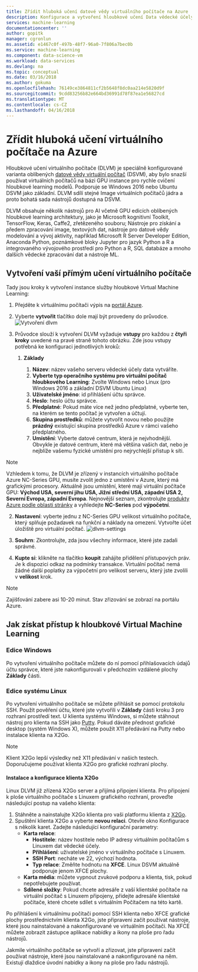 ```yaml
---
title: Zřídit hluboká učení datové vědy virtuálního počítače na Azure | Microsoft Docs
description: Konfigurace a vytvoření hloubkové učení Data vědecké účely virtuálního počítače na platformě Azure pro analýzy a strojového učení.
services: machine-learning
documentationcenter: ''
author: gopitk
manager: cgronlun
ms.assetid: e1467c0f-497b-48f7-96a0-7f806a7bec0b
ms.service: machine-learning
ms.component: data-science-vm
ms.workload: data-services
ms.devlang: na
ms.topic: conceptual
ms.date: 03/16/2018
ms.author: gokuma
ms.openlocfilehash: 76149ce3864811cf2b5648f8dc0aa214e5820d9f
ms.sourcegitcommit: 9cdd83256b82e664bd36991d78f87ea1e56827cd
ms.translationtype: MT
ms.contentlocale: cs-CZ
ms.lasthandoff: 04/16/2018
---
```

# <a name="provision-a-deep-learning-virtual-machine-on-azure"></a>Zřídit hluboká učení virtuálního počítače na Azure 

Hloubkové učení virtuálního počítače (DLVM) je speciálně konfigurované varianta oblíbených [datové vědy virtuální počítač](http://aka.ms/dsvm) (DSVM), aby bylo snazší používat virtuálních počítačů na bázi GPU instance pro rychle cvičení hloubkové learning modelů. Podporuje se Windows 2016 nebo Ubuntu DSVM jako základní. DLVM sdílí stejné Image virtuálních počítačů jádra a proto bohatá sada nástrojů dostupná na DSVM. 

DLVM obsahuje několik nástrojů pro AI včetně GPU edicích oblíbených hloubkové learning architektury, jako je Microsoft kognitivní Toolkit, TensorFlow, Keras, Caffe2, zřetězeného souboru; Nástroje pro získání a předem zpracování image, textových dat, nástroje pro datové vědy modelování a vývoj aktivity, například Microsoft R Server Developer Edition, Anaconda Python, poznámkové bloky Jupyter pro jazyk Python a R a integrovaného vývojového prostředí pro Python a R, SQL databáze a mnoho dalších vědecké zpracování dat a nástroje ML. 

## <a name="create-your-deep-learning-virtual-machine"></a>Vytvoření vaší přímým učení virtuálního počítače
Tady jsou kroky k vytvoření instance služby hloubkové Virtual Machine Learning: 

1. Přejděte k virtuálnímu počítači výpis na [portál Azure](https://portal.azure.com/#create/microsoft-ads.dsvm-deep-learningtoolkit
).
2. Vyberte **vytvořit** tlačítko dole mají být provedeny do průvodce.![ Vytvoření dlvm](./media/dlvm-provision-wizard.PNG)
3. Průvodce slouží k vytvoření DLVM vyžaduje **vstupy** pro každou z **čtyři kroky** uvedené na pravé straně tohoto obrázku. Zde jsou vstupy potřebná ke konfiguraci jednotlivých kroků:
   
   1. **Základy**
      
      1. **Název**: název vašeho serveru vědecké účely data vytváříte.
      2. **Vyberte typ operačního systému pro virtuální počítač hloubkového Learning**: Zvolte Windows nebo Linux (pro Windows 2016 a základní DSVM Ubuntu Linux)
      2. **Uživatelské jméno**: id přihlášení účtu správce.
      3. **Heslo**: heslo účtu správce.
      4. **Předplatné**: Pokud máte více než jedno předplatné, vyberte ten, na kterém se tento počítač je vytvořen a účtují.
      5. **Skupina prostředků**: můžete vytvořit novou nebo použijte **prázdný** existující skupina prostředků Azure v rámci vašeho předplatného.
      6. **Umístění**: Vyberte datové centrum, která je nejvhodnější. Obvykle je datové centrum, které má většina vašich dat, nebo je nejblíže vašemu fyzické umístění pro nejrychlejší přístup k síti. 
      
> [!NOTE]
> Vzhledem k tomu, že DLVM je zřízený v instancích virtuálního počítače Azure NC-Series GPU, musíte zvolit jedno z umístění v Azure, který má grafickými procesory. Aktuálně jsou umístění, které mají virtuální počítače GPU: **Východ USA, severní jihu USA, Jižní střední USA, západní USA 2, Severní Evropa, západní Evropa**. Nejnovější seznam, zkontrolujte [produkty Azure podle oblasti stránky](https://azure.microsoft.com/en-us/regions/services/) a vyhledejte **NC-Series** pod **výpočetní**. 

   2. **Nastavení**: vyberte jednu z NC-Series GPU velikost virtuálního počítače, který splňuje požadavek na funkční a náklady na omezení. Vytvořte účet úložiště pro virtuální počítač.  ![dlvm-settings](./media/dlvm-provision-step-2.PNG)
   
   3. **Souhrn**: Zkontrolujte, zda jsou všechny informace, které jste zadali správné.
   5. **Kupte si**: klikněte na tlačítko **koupit** zahájíte přidělení přístupových práv. Je k dispozici odkaz na podmínky transakce. Virtuální počítač nemá žádné další poplatky za výpočetní pro velikost serveru, který jste zvolili v **velikost** krok. 

> [!NOTE]
> Zajišťování zabere asi 10-20 minut. Stav zřizování se zobrazí na portálu Azure.
> 


## <a name="how-to-access-the-deep-learning-virtual-machine"></a>Jak získat přístup k hloubkové Virtual Machine Learning

### <a name="windows-edition"></a>Edice Windows
Po vytvoření virtuálního počítače můžete do ní pomocí přihlašovacích údajů účtu správce, které jste nakonfigurovali v předchozím vzdálené plochy **Základy** části. 

### <a name="linux-edition"></a>Edice systému Linux

Po vytvoření virtuálního počítače se můžete přihlásit se pomocí protokolu SSH. Použít pověření účtu, které jste vytvořili v **Základy** části kroku 3 pro rozhraní prostředí text. U klienta systému Windows, si můžete stáhnout nástroj pro klienta na SSH jako [Putty](http://www.putty.org). Pokud dáváte přednost grafické desktop (systém Windows X), můžete použít X11 předávání na Putty nebo instalace klienta na X2Go.

> [!NOTE]
> Klient X2Go lepší výsledky než X11 předávání v našich testech. Doporučujeme používat klienta X2Go pro grafické rozhraní plochy.
> 
> 

#### <a name="installing-and-configuring-x2go-client"></a>Instalace a konfigurace klienta X2Go
Linux DLVM již zřízená X2Go server a přijímá připojení klienta. Pro připojení k ploše virtuálního počítače s Linuxem grafického rozhraní, proveďte následující postup na vašeho klienta:

1. Stáhněte a nainstalujte X2Go klienta pro vaši platformu klienta z [X2Go](http://wiki.x2go.org/doku.php/doc:installation:x2goclient).    
2. Spuštění klienta X2Go a vyberte **novou relaci**. Otevře okno Konfigurace s několik karet. Zadejte následující konfigurační parametry:
   * **Karta relace**:
     * **Hostitele**: název hostitele nebo IP adresy virtuálním počítačům s Linuxem dat vědecké účely.
     * **Přihlášení**: uživatelské jméno v virtuálního počítače s Linuxem.
     * **SSH Port**: necháte ve 22, výchozí hodnota.
     * **Typ relace**: Změňte hodnotu na **XFCE**. Linux DSVM aktuálně podporuje jenom XFCE plochy.
   * **Karta média**: můžete vypnout zvukové podporu a klienta, tisk, pokud nepotřebujete používat.
   * **Sdílené složky**: Pokud chcete adresáře z vaší klientské počítače na virtuální počítač s Linuxem připojeny, přidejte adresáře klientské počítače, které chcete sdílet s virtuálním Počítačem na této kartě.

Po přihlášení k virtuálnímu počítači pomocí SSH klienta nebo XFCE grafické plochy prostřednictvím klienta X2Go, jste připraveni začít používat nástroje, které jsou nainstalované a nakonfigurované ve virtuálním počítači. Na XFCE můžete zobrazit zástupce aplikace nabídky a ikony na ploše pro řadu nástrojů.

Jakmile virtuálního počítače se vytvoří a zřizovat, jste připraveni začít používat nástroje, které jsou nainstalované a nakonfigurované na něm. Existují dlaždice úvodní nabídky a ikony na ploše pro řadu nástrojů. 
